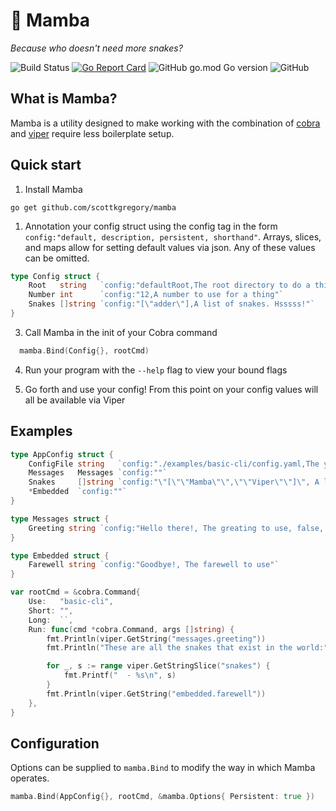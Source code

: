 # 🐍 Mamba

_Because who doesn't need more snakes?_

![Build Status](https://github.com/scottkgregory/mamba/actions/workflows/go.yml/badge.svg)
[![Go Report Card](https://goreportcard.com/badge/github.com/ScottKGregory/mamba)](https://goreportcard.com/report/github.com/ScottKGregory/mamba)
![GitHub go.mod Go version](https://img.shields.io/github/go-mod/go-version/scottkgregory/mamba)
![GitHub](https://img.shields.io/github/license/scottkgregory/mamba)

## What is Mamba?

Mamba is a utility designed to make working with the combination of [cobra](https://github.com/spf13/cobra) and [viper](https://github.com/spf13/viper) require less boilerplate setup.

## Quick start

1. Install Mamba

```
go get github.com/scottkgregory/mamba
```

1. Annotation your config struct using the config tag in the form `config:"default, description, persistent, shorthand"`. Arrays, slices, and maps allow for setting default values via json. Any of these values can be omitted.

```go
type Config struct {
	Root   string   `config:"defaultRoot,The root directory to do a thing with"`
	Number int      `config:"12,A number to use for a thing"`
	Snakes []string `config:"[\"adder\"],A list of snakes. Hsssss!"`
}
```

3. Call Mamba in the init of your Cobra command

```go
  mamba.Bind(Config{}, rootCmd)
```

4. Run your program with the `--help` flag to view your bound flags

5. Go forth and use your config! From this point on your config values will all be available via Viper

## Examples

```go
type AppConfig struct {
	ConfigFile string   `config:"./examples/basic-cli/config.yaml,The yaml config file to read, true, c"`
	Messages   Messages `config:""`
	Snakes     []string `config:"\"[\"\"Mamba\"\",\"\"Viper\"\"]\", A list of snakes. Hsssss!, true, s"`
	*Embedded  `config:""`
}

type Messages struct {
	Greeting string `config:"Hello there!, The greating to use, false, g"`
}

type Embedded struct {
	Farewell string `config:"Goodbye!, The farewell to use"`
}

var rootCmd = &cobra.Command{
	Use:   "basic-cli",
	Short: "",
	Long:  ``,
	Run: func(cmd *cobra.Command, args []string) {
		fmt.Println(viper.GetString("messages.greeting"))
		fmt.Println("These are all the snakes that exist in the world:")

		for _, s := range viper.GetStringSlice("snakes") {
			fmt.Printf("  - %s\n", s)
		}
		fmt.Println(viper.GetString("embedded.farewell"))
	},
}
```

## Configuration

Options can be supplied to `mamba.Bind` to modify the way in which Mamba operates.

```go
mamba.Bind(AppConfig{}, rootCmd, &mamba.Options{ Persistent: true })
```
